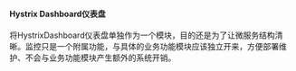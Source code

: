 #### Hystrix Dashboard仪表盘
将HystrixDashboard仪表盘单独作为一个模块，目的还是为了让微服务结构清晰。监控只是一个附属功能，与具体的业务功能模块应该独立开来，方便部署维护、不会与业务功能模块产生额外的系统开销。
